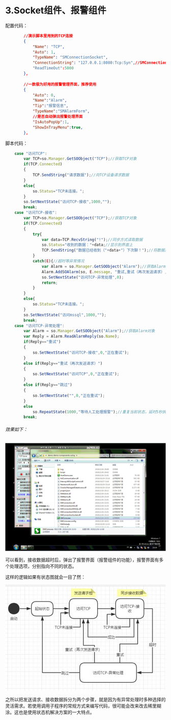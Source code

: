 # 3.Socket组件、报警组件
配置代码：
```json
		//演示脚本里用到的TCP连接
		{
			"Name": "TCP",
			"Auto": 1,
			"TypeName": "SMConnectionSocket",
			"ConnectionString": "127.0.0.1:8080:Tcp:Syn",//SMConnectionSocket 连接字符串的格式，IP:端口:Tcp/Udp:Syn(同步方式)/Asyn(异步方式)，详见实现代码
			"ReadTimeOut":5000
		},

		//一款极为好用的报警管理界面，推荐使用
		{
			"Auto": 0,
			"Name":"Alarm",
			"Tip":"报警信息",
			"TypeName":"SMAlarmForm",
			//是否自动弹出报警处理界面
			"IsAutoPopUp":1,
			"ShowInTrayMenu":true,
		},
```

脚本代码：
```js
	case "访问TCP":	
		var TCP=so.Manager.GetSOObject("TCP");//获取TCP对象
		if(TCP.Connected)
		{
			TCP.SendString("请求数据");//向TCP设备请求数据
		}
		else{			
			so.Status="TCP未连接。";
		}
		so.SetNextState("访问TCP-接收",1000,"");
		break;
	case "访问TCP-接收":
		var TCP=so.Manager.GetSOObject("TCP");//获取TCP对象
		if(TCP.Connected)
		{
			try{
				var data=TCP.RecvString("!");//同步方式读取数据
				so.Status="收到的数据："+data;//显示到界面上
				TCP.SendString("数据已经收到（"+data+"）下次聊！");//将数据返回给TCP设备表示收到
			}
			catch(E){//超时等异常情况
				var Alarm = so.Manager.GetSOObject("Alarm");//获取Alarm对象
				Alarm.AddSOAlarm(so, E.message, "重试,重试（再次发送请求）,跳过");//添加一条报警内容,提供三个处理选项
				so.SetNextState("访问TCP-异常处理",0);
				return;
			}
		}
		else{
			so.Status="TCP未连接。";
		}
		so.SetNextState("访问mssql",1000,"");
		break;
	case "访问TCP-异常处理":
		var Alarm = so.Manager.GetSOObject("Alarm");//获取Alarm对象
		var Reply = Alarm.ReadAlarmReply(so.Name);
		if(Reply=="重试")
		{
			so.SetNextState("访问TCP-接收",0,"正在重试");
		}
		else if(Reply=="重试（再次发送请求）")
		{
			so.SetNextState("访问TCP",0,"正在重试");
		}
		else if(Reply=="跳过")
		{
			so.SetNextState("",0,"正在重试");
		}
		else
			so.RepeatState(1000,"等待人工处理报警");//重复当前状态，延时5秒执行
		break;	
```
###### 效果如下：
![](demo-Socket组件_files/2.gif)

可以看到，接收数据超时后，弹出了报警界面（报警组件的功能），报警界面有多个处理选项，分别指向不同的状态。

这样的逻辑如果有状态图就会一目了然：

![](demo-Socket组件_files/1.jpg)

之所以把发送请求、接收数据拆分为两个步骤，就是因为有异常处理时多种选择的灵活需求。若使用调用子程序的常规方式来编写代码，很可能会改来改去稀里糊涂。这也是使用状态机解决方案的一大特点。